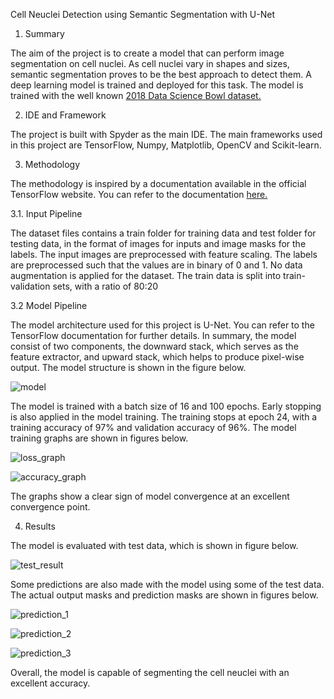 Cell Neuclei Detection using Semantic Segmentation with U-Net

1. Summary

The aim of the project is to create a model that can perform image segmentation on cell nuclei. As cell nuclei vary in shapes and sizes, semantic segmentation proves to be the best approach to detect them. A deep learning model is trained and deployed for this task. The model is trained with the well known [2018 Data Science Bowl dataset.](https://www.kaggle.com/competitions/data-science-bowl-2018/overview)

2. IDE and Framework

The project is built with Spyder as the main IDE. The main frameworks used in this project are TensorFlow, Numpy, Matplotlib, OpenCV and Scikit-learn.

3. Methodology

The methodology is inspired by a documentation available in the official TensorFlow website. You can refer to the documentation [here.](https://www.tensorflow.org/tutorials/images/segmentation)

3.1. Input Pipeline

The dataset files contains a train folder for training data and test folder for testing data, in the format of images for inputs and image masks for the labels. The input images are preprocessed with feature scaling. The labels are preprocessed such that the values are in binary of 0 and 1. No data augmentation is applied for the dataset. The train data is split into train-validation sets, with a ratio of 80:20

3.2 Model Pipeline

The model architecture used for this project is U-Net. You can refer to the TensorFlow documentation for further details. In summary, the model consist of two components, the downward stack, which serves as the feature extractor, and upward stack, which helps to produce pixel-wise output. The model structure is shown in the figure below.

![model](https://user-images.githubusercontent.com/95268200/176823624-66f144ed-47cb-444c-82f4-e52a2164babc.png)

The model is trained with a batch size of 16 and 100 epochs. Early stopping is also applied in the model training. The training stops at epoch 24, with a training accuracy of 97% and validation accuracy of 96%. The model training graphs are shown in figures below.

![loss_graph](https://user-images.githubusercontent.com/95268200/176823640-a7f1e539-18b4-4556-995e-31cbc906937b.PNG)

![accuracy_graph](https://user-images.githubusercontent.com/95268200/176823653-4b091311-0828-4f70-9b84-03a5240c7c26.PNG)

The graphs show a clear sign of model convergence at an excellent convergence point.

4. Results

The model is evaluated with test data, which is shown in figure below.

![test_result](https://user-images.githubusercontent.com/95268200/176823713-6a28a157-ae61-4ce0-9c53-d06a3ee612c6.PNG)

Some predictions are also made with the model using some of the test data. The actual output masks and prediction masks are shown in figures below.

![prediction_1](https://user-images.githubusercontent.com/95268200/176823790-0082842c-aed5-44bf-bcf4-b19181e305be.PNG)

![prediction_2](https://user-images.githubusercontent.com/95268200/176823802-0c606a06-ecbe-4c2f-9208-1ec04c12615c.PNG)

![prediction_3](https://user-images.githubusercontent.com/95268200/176823820-b98b9469-b25b-41c3-a87d-25af92729c9c.PNG)

Overall, the model is capable of segmenting the cell neuclei with an excellent accuracy.
